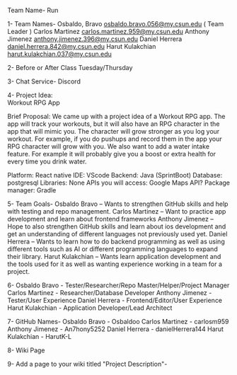Team Name- Run

1- 
Team Names-
Osbaldo, Bravo     osbaldo.bravo.056@my.csun.edu   ( Team Leader )
Carlos Martinez    carlos.martinez.959@my.csun.edu
Anthony Jimenez  anthony.jimenez.396@my.csun.edu
Daniel Herrera      daniel.herrera.842@my.csun.edu
Harut Kulakchian  harut.kulakchian.037@my.csun.edu

2-
Before or After Class Tuesday/Thursday 

3-
Chat Service-
Discord

4-
Project Idea:  
Workout RPG App

Brief Proposal: 
We came up with a project idea of a Workout RPG app. The app will 
track your workouts, but it will also have an RPG character in the app 
that will mimic you. The character will grow stronger as you log your 
workout. For example, if you do pushups and record them in the app 
your RPG character will grow with you. We also want to add a water 
intake feature. For example it will probably give you a boost or extra 
health for every time you drink water.

 Platform: React native
 IDE: VScode
 Backend: Java (SprintBoot)
 Database: postgresql
 Libraries: None
 APIs you will access: Google Maps API?
 Package manager: Gradle

5-
Team Goals-
Osbaldo Bravo    – Wants to strengthen GitHub skills and help with testing and repo management.
Carlos Martinez  – Want to practice app development and learn about frontend frameworks
Anthony Jimenez  – Hope to also strengthen GitHub skills and learn about ios development and get an understanding of different languages not previously used yet. 
Daniel Herrera   – Wants to learn how to do backend programming as well as using different tools such as AI or different programming languages to expand their library.
Harut Kulakchian – Wants learn application development and the tools used for it as well as wanting experience working in a team for a project.


6-
Osbaldo Bravo    - Tester/Researcher/Repo Master/Helper/Project Manager
Carlos Martinez  - Researcher/Database Developer
Anthony Jimenez  - Tester/User Experience
Daniel Herrera   - Frontend/Editor/User Experience
Harut Kulakchian - Application Developer/Lead Architect 

7-
GitHub Names-
Osbaldo Bravo    - Osbaldoo
Carlos Martinez  - carlosm959
Anthony Jimenez  - An7hony5252
Daniel Herrera   - danielHerrera144
Harut Kulakchian - HarutK-L


8-
Wiki Page


9-
Add a page to your wiki titled "Project Description"-
